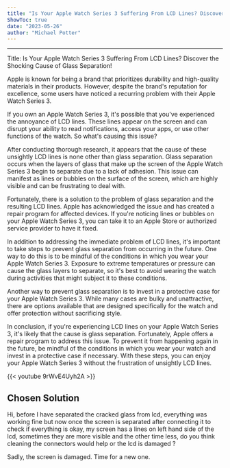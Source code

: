 ```yaml
---
title: "Is Your Apple Watch Series 3 Suffering From LCD Lines? Discover the Shocking Cause of Glass Separation!"
ShowToc: true 
date: "2023-05-26"
author: "Michael Potter"
---
```

*****
Title: Is Your Apple Watch Series 3 Suffering From LCD Lines? Discover the Shocking Cause of Glass Separation!

Apple is known for being a brand that prioritizes durability and high-quality materials in their products. However, despite the brand's reputation for excellence, some users have noticed a recurring problem with their Apple Watch Series 3.

If you own an Apple Watch Series 3, it's possible that you've experienced the annoyance of LCD lines. These lines appear on the screen and can disrupt your ability to read notifications, access your apps, or use other functions of the watch. So what's causing this issue?

After conducting thorough research, it appears that the cause of these unsightly LCD lines is none other than glass separation. Glass separation occurs when the layers of glass that make up the screen of the Apple Watch Series 3 begin to separate due to a lack of adhesion. This issue can manifest as lines or bubbles on the surface of the screen, which are highly visible and can be frustrating to deal with.

Fortunately, there is a solution to the problem of glass separation and the resulting LCD lines. Apple has acknowledged the issue and has created a repair program for affected devices. If you're noticing lines or bubbles on your Apple Watch Series 3, you can take it to an Apple Store or authorized service provider to have it fixed.

In addition to addressing the immediate problem of LCD lines, it's important to take steps to prevent glass separation from occurring in the future. One way to do this is to be mindful of the conditions in which you wear your Apple Watch Series 3. Exposure to extreme temperatures or pressure can cause the glass layers to separate, so it's best to avoid wearing the watch during activities that might subject it to these conditions.

Another way to prevent glass separation is to invest in a protective case for your Apple Watch Series 3. While many cases are bulky and unattractive, there are options available that are designed specifically for the watch and offer protection without sacrificing style.

In conclusion, if you're experiencing LCD lines on your Apple Watch Series 3, it's likely that the cause is glass separation. Fortunately, Apple offers a repair program to address this issue. To prevent it from happening again in the future, be mindful of the conditions in which you wear your watch and invest in a protective case if necessary. With these steps, you can enjoy your Apple Watch Series 3 without the frustration of unsightly LCD lines.

{{< youtube 9rWvE4Uyh2A >}} 



## Chosen Solution
 Hi, before I have separated the cracked glass from lcd, everything was working fine but now once the screen is separated after connecting it to check if everything is okay, my screen has a lines on left hand side of the lcd, sometimes they are more visible and the other time less, do you think cleaning the connectors would help or the lcd is damaged ?

 Sadly, the screen is damaged. Time for a new one.




